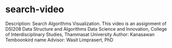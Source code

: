 # search-video
Description: Search Algorithms Visualization.  This video is an assignment of DSI208 Data Structure and Algorithms Data Science and Innovation, College of Interdisciplinary Studies, Thammasat University Author: Kanasawan Temboonkird name Advisor: Wasit Limprasert, PhD
